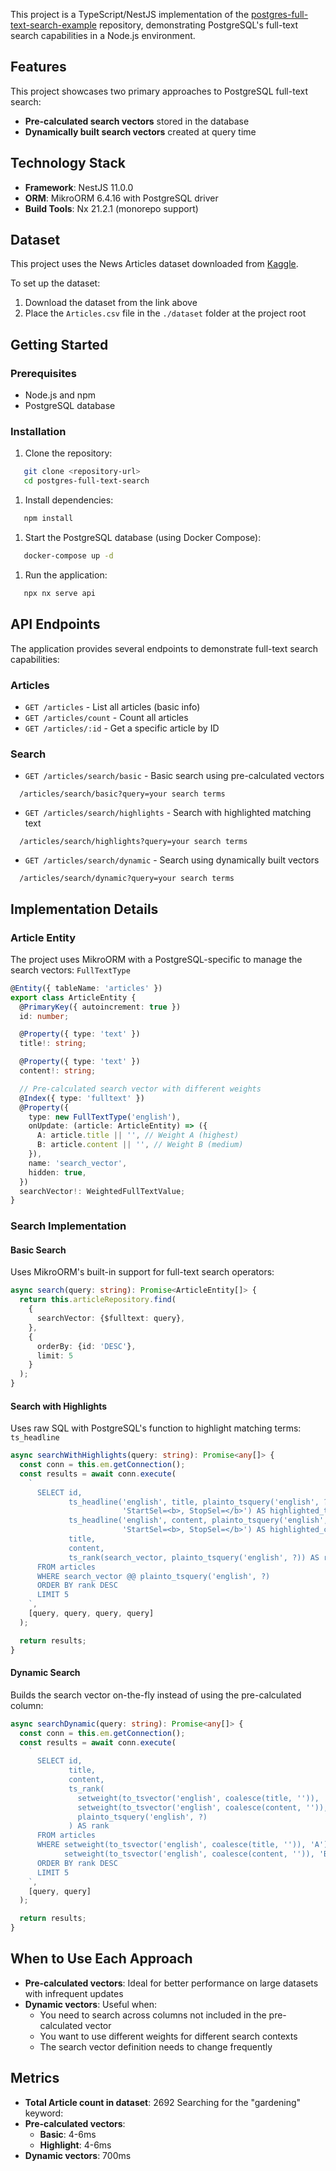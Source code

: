 This project is a TypeScript/NestJS implementation of the [postgres-full-text-search-example](https://github.com/andfadeev/postgres-full-text-search-example) repository, demonstrating PostgreSQL's full-text search capabilities in a Node.js environment.

## Features

This project showcases two primary approaches to PostgreSQL full-text search:

- **Pre-calculated search vectors** stored in the database
- **Dynamically built search vectors** created at query time

## Technology Stack

- **Framework**: NestJS 11.0.0
- **ORM**: MikroORM 6.4.16 with PostgreSQL driver
- **Build Tools**: Nx 21.2.1 (monorepo support)

## Dataset

This project uses the News Articles dataset downloaded from [Kaggle](https://www.kaggle.com/datasets/asad1m9a9h6mood/news-articles?resource=download).

To set up the dataset:

1. Download the dataset from the link above
2. Place the `Articles.csv` file in the `./dataset` folder at the project root

## Getting Started

### Prerequisites

- Node.js and npm
- PostgreSQL database

### Installation

1. Clone the repository:

```sh
   git clone <repository-url>
   cd postgres-full-text-search
```

1. Install dependencies:

```sh
   npm install
```

1. Start the PostgreSQL database (using Docker Compose):

```sh
   docker-compose up -d
```

1. Run the application:

```sh
   npx nx serve api
```

## API Endpoints

The application provides several endpoints to demonstrate full-text search capabilities:

### Articles

- `GET /articles` - List all articles (basic info)
- `GET /articles/count` - Count all articles
- `GET /articles/:id` - Get a specific article by ID

### Search

- `GET /articles/search/basic` - Basic search using pre-calculated vectors

```
  /articles/search/basic?query=your search terms
```

- `GET /articles/search/highlights` - Search with highlighted matching text

```
  /articles/search/highlights?query=your search terms
```

- `GET /articles/search/dynamic` - Search using dynamically built vectors

```
  /articles/search/dynamic?query=your search terms
```

## Implementation Details

### Article Entity

The project uses MikroORM with a PostgreSQL-specific to manage the search vectors: `FullTextType`

```typescript
@Entity({ tableName: 'articles' })
export class ArticleEntity {
  @PrimaryKey({ autoincrement: true })
  id: number;

  @Property({ type: 'text' })
  title!: string;

  @Property({ type: 'text' })
  content!: string;

  // Pre-calculated search vector with different weights
  @Index({ type: 'fulltext' })
  @Property({
    type: new FullTextType('english'),
    onUpdate: (article: ArticleEntity) => ({
      A: article.title || '', // Weight A (highest)
      B: article.content || '', // Weight B (medium)
    }),
    name: 'search_vector',
    hidden: true,
  })
  searchVector!: WeightedFullTextValue;
}
```

### Search Implementation

#### Basic Search

Uses MikroORM's built-in support for full-text search operators:

```typescript
async search(query: string): Promise<ArticleEntity[]> {
  return this.articleRepository.find(
    {
      searchVector: {$fulltext: query},
    },
    {
      orderBy: {id: 'DESC'},
      limit: 5
    }
  );
}
```

#### Search with Highlights

Uses raw SQL with PostgreSQL's function to highlight matching terms: `ts_headline`

```typescript
async searchWithHighlights(query: string): Promise<any[]> {
  const conn = this.em.getConnection();
  const results = await conn.execute(
    `
      SELECT id,
             ts_headline('english', title, plainto_tsquery('english', ?),
                         'StartSel=<b>, StopSel=</b>') AS highlighted_title,
             ts_headline('english', content, plainto_tsquery('english', ?),
                         'StartSel=<b>, StopSel=</b>') AS highlighted_content,
             title,
             content,
             ts_rank(search_vector, plainto_tsquery('english', ?)) AS rank
      FROM articles
      WHERE search_vector @@ plainto_tsquery('english', ?)
      ORDER BY rank DESC
      LIMIT 5
    `,
    [query, query, query, query]
  );

  return results;
}
```

#### Dynamic Search

Builds the search vector on-the-fly instead of using the pre-calculated column:

```typescript
async searchDynamic(query: string): Promise<any[]> {
  const conn = this.em.getConnection();
  const results = await conn.execute(
    `
      SELECT id,
             title,
             content,
             ts_rank(
               setweight(to_tsvector('english', coalesce(title, '')), 'A') ||
               setweight(to_tsvector('english', coalesce(content, '')), 'B'),
               plainto_tsquery('english', ?)
             ) AS rank
      FROM articles
      WHERE setweight(to_tsvector('english', coalesce(title, '')), 'A') ||
            setweight(to_tsvector('english', coalesce(content, '')), 'B') @@ plainto_tsquery('english', ?)
      ORDER BY rank DESC
      LIMIT 5
    `,
    [query, query]
  );

  return results;
}
```

## When to Use Each Approach

- **Pre-calculated vectors**: Ideal for better performance on large datasets with infrequent updates
- **Dynamic vectors**: Useful when:
  - You need to search across columns not included in the pre-calculated vector
  - You want to use different weights for different search contexts
  - The search vector definition needs to change frequently
 
## Metrics
- **Total Article count in dataset**: 2692 
Searching for the "gardening" keyword:
- **Pre-calculated vectors**: 
    - **Basic**: 4-6ms
    - **Highlight**: 4-6ms 
- **Dynamic vectors**: 700ms
